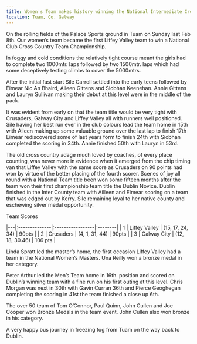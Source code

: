 ```yaml
---
title: Women's Team makes history winning the National Intermediate Cross Country Team Title
location: Tuam, Co. Galway
---
```


On the rolling fields of the Palace Sports ground in Tuam on Sunday last Feb 8th.
Our women’s team became the first Liffey Valley team to win a National Club Cross Country Team Championship.

In foggy and cold conditions the relatively tight course meant the girls had to complete two 1000mtr. laps followed by two 1500mtr. laps which had some deceptively testing climbs to cover the 5000mtrs.

After the initial fast start Sile Carroll settled into the early teens followed by Eimear Nic An Bhaird, Aileen Gittens and Siobhan Keenehan.
Annie Gittens and Lauryn Sullivan making their debut at this level were in the middle of the pack.

It was evident from early on that the team title would be very tight with Crusaders, Galway City and Liffey Valley all with runners well positioned.
Sile having her best run ever in the club colours lead the team home in 15th with Aileen making up some valuable ground over the last lap to finish 17th Eimear rediscovered some of last years form to finish 24th with Siobhan completed the scoring in 34th.
Annie finished 50th with Lauryn in 53rd.

The old cross country adage much loved by coaches, of every place counting, was never more in evidence when it emerged from the chip timing van that Liffey Valley with the same score as Crusaders on 90 points had won by virtue of the better placing of the fourth scorer.
Scenes of joy all round with a National Team title been won some fifteen months after the team won their first championship team title the Dublin Novice. 
Dublin finished in the Inter County team with Ailleen and Eimear scoring on a team that was edged out by Kerry.
Sile remaining loyal to her native county and eschewing silver medal opportunity.

Team Scores

|---|:--------------|:-----------------|:--------|
| 1 | Liffey Valley | (15, 17, 24, 34) | 90pts   |
| 2 | Crusaders     | (4, 1, 31, 44)   | 90pts   |
| 3 | Galway City   | (12, 18, 30.46)  | 106 pts |

Linda Spratt led the master’s home, the first occasion Liffey Valley had a team in the National Women’s Masters.
Una Reilly won a bronze medal in her category.

Peter Arthur led the Men’s Team home in 16th. position and scored on Dublin’s winning team with a fine run on his first outing at this level.
Chris Morgan was next in 30th with Gavin Curran 36th and Pierce Geoghegan completing the scoring in 41st the team finished a close up 6th.

The over 50 team of Tom O’Connor, Paul Quinn, John Cullen and Joe Cooper won Bronze Medals in the team event.
John Cullen also won bronze in his category.

A very happy bus journey in freezing fog from Tuam on the way back to Dublin.
